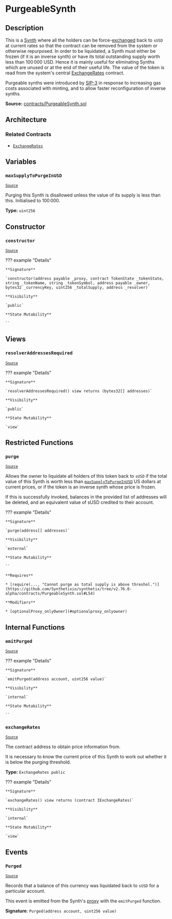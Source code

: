 # PurgeableSynth

## Description

This is a [Synth](Synth.md) where all the holders can be force-[exchanged](Synthetix.md#exchange) back to `sUSD` at current rates so that the contract can be removed from the system or otherwise repurposed. In order to be liquidated, a Synth must either be frozen (if it is an inverse synth) or have its total outstanding supply worth less than $100\,000$ USD. Hence it is mainly useful for eliminating Synths which are unused or at the end of their useful life. The value of the token is read from the system's central [ExchangeRates](ExchangeRates.md) contract.

Purgeable synths were introduced by [SIP-3](https://github.com/Synthetixio/SIPs/blob/master/SIPS/sip-3.md) in response to increasing gas costs associated with minting, and to allow faster reconfiguration of inverse synths.

**Source:** [contracts/PurgeableSynth.sol](https://github.com/Synthetixio/synthetix/tree/v2.76.0-alpha/contracts/PurgeableSynth.sol)

## Architecture

### Related Contracts

- [`ExchangeRates`](ExchangeRates.md)

## Variables

### `maxSupplyToPurgeInUSD`

<sub>[Source](https://github.com/Synthetixio/synthetix/tree/v2.76.0-alpha/contracts/PurgeableSynth.sol#L17)</sub>

Purging this Synth is disallowed unless the value of its supply is less than this. Initialised to $100\,000$.

**Type:** `uint256`

## Constructor

### `constructor`

<sub>[Source](https://github.com/Synthetixio/synthetix/tree/v2.76.0-alpha/contracts/PurgeableSynth.sol#L23)</sub>

??? example "Details"

    **Signature**

    `constructor(address payable _proxy, contract TokenState _tokenState, string _tokenName, string _tokenSymbol, address payable _owner, bytes32 _currencyKey, uint256 _totalSupply, address _resolver)`

    **Visibility**

    `public`

    **State Mutability**

    ``

## Views

### `resolverAddressesRequired`

<sub>[Source](https://github.com/Synthetixio/synthetix/tree/v2.76.0-alpha/contracts/PurgeableSynth.sol#L35)</sub>

??? example "Details"

    **Signature**

    `resolverAddressesRequired() view returns (bytes32[] addresses)`

    **Visibility**

    `public`

    **State Mutability**

    `view`

## Restricted Functions

### `purge`

<sub>[Source](https://github.com/Synthetixio/synthetix/tree/v2.76.0-alpha/contracts/PurgeableSynth.sol#L48)</sub>

Allows the owner to liquidate all holders of this token back to `sUSD` if the total value of this Synth is worth less than [`maxSupplyToPurgeInUSD`](#maxsupplytopurgeinusd) US dollars at current prices, or if the token is an inverse synth whose price is frozen.

If this is successfully invoked, balances in the provided list of addresses will be deleted, and an equivalent value of sUSD credited to their account.

??? example "Details"

    **Signature**

    `purge(address[] addresses)`

    **Visibility**

    `external`

    **State Mutability**

    ``

    **Requires**

    * [require(..., "Cannot purge as total supply is above threshol.")](https://github.com/Synthetixio/synthetix/tree/v2.76.0-alpha/contracts/PurgeableSynth.sol#L54)

    **Modifiers**

    * [optionalProxy_onlyOwner](#optionalproxy_onlyowner)

## Internal Functions

### `emitPurged`

<sub>[Source](https://github.com/Synthetixio/synthetix/tree/v2.76.0-alpha/contracts/PurgeableSynth.sol#L72)</sub>

??? example "Details"

    **Signature**

    `emitPurged(address account, uint256 value)`

    **Visibility**

    `internal`

    **State Mutability**

    ``

### `exchangeRates`

<sub>[Source](https://github.com/Synthetixio/synthetix/tree/v2.76.0-alpha/contracts/PurgeableSynth.sol#L42)</sub>

The contract address to obtain price information from.

It is necessary to know the current price of this Synth to work out whether it is below the purging threshold.

**Type:** `ExchangeRates public`

??? example "Details"

    **Signature**

    `exchangeRates() view returns (contract IExchangeRates)`

    **Visibility**

    `internal`

    **State Mutability**

    `view`

## Events

### `Purged`

<sub>[Source](https://github.com/Synthetixio/synthetix/tree/v2.76.0-alpha/contracts/PurgeableSynth.sol#L69)</sub>

Records that a balance of this currency was liquidated back to `sUSD` for a particular account.

This event is emitted from the Synth's [proxy](Proxy.md#_emit) with the `emitPurged` function.

**Signature**: `Purged(address account, uint256 value)`
